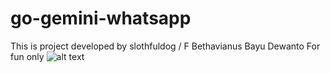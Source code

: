# go-gemini-whatsapp
This is project developed by slothfuldog / F Bethavianus Bayu Dewanto
For fun only
![alt text](https://www.google.com/url?sa=i&url=https%3A%2F%2Ftenor.com%2Fview%2Ffeelings-smile-stare-meme-gif-16950194&psig=AOvVaw29Ll-sEqtCoGnwcWUeeZ7P&ust=1731920008381000&source=images&cd=vfe&opi=89978449&ved=0CBAQjRxqFwoTCNiO1ff-4okDFQAAAAAdAAAAABAE)
